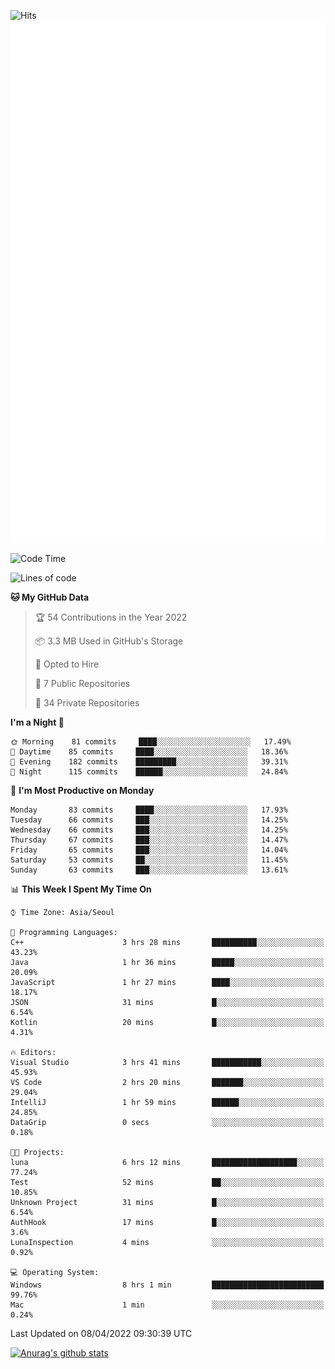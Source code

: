 ![Hits](https://hits.seeyoufarm.com/api/count/incr/badge.svg?url=https%3A%2F%2Fgithub.com%2Fkokose1234&count_bg=%2379C83D&title_bg=%23555555&icon=apple.svg&icon_color=%23E7E7E7&title=hits&edge_flat=false)
<br/>
![Metrics](https://github.com/kokose1234/kokose1234/blob/main/github-metrics.svg)

<!--START_SECTION:waka-->
![Code Time](http://img.shields.io/badge/Code%20Time-620%20hrs%204%20mins-blue)

![Lines of code](https://img.shields.io/badge/From%20Hello%20World%20I%27ve%20Written-2%20Million%20lines%20of%20code-blue)

**🐱 My GitHub Data** 

> 🏆 54 Contributions in the Year 2022
 > 
> 📦 3.3 MB Used in GitHub's Storage 
 > 
> 💼 Opted to Hire
 > 
> 📜 7 Public Repositories 
 > 
> 🔑 34 Private Repositories  
 > 
**I'm a Night 🦉** 

```text
🌞 Morning    81 commits     ████░░░░░░░░░░░░░░░░░░░░░   17.49% 
🌆 Daytime    85 commits     ████░░░░░░░░░░░░░░░░░░░░░   18.36% 
🌃 Evening    182 commits    █████████░░░░░░░░░░░░░░░░   39.31% 
🌙 Night      115 commits    ██████░░░░░░░░░░░░░░░░░░░   24.84%

```
📅 **I'm Most Productive on Monday** 

```text
Monday       83 commits     ████░░░░░░░░░░░░░░░░░░░░░   17.93% 
Tuesday      66 commits     ███░░░░░░░░░░░░░░░░░░░░░░   14.25% 
Wednesday    66 commits     ███░░░░░░░░░░░░░░░░░░░░░░   14.25% 
Thursday     67 commits     ███░░░░░░░░░░░░░░░░░░░░░░   14.47% 
Friday       65 commits     ███░░░░░░░░░░░░░░░░░░░░░░   14.04% 
Saturday     53 commits     ██░░░░░░░░░░░░░░░░░░░░░░░   11.45% 
Sunday       63 commits     ███░░░░░░░░░░░░░░░░░░░░░░   13.61%

```


📊 **This Week I Spent My Time On** 

```text
⌚︎ Time Zone: Asia/Seoul

💬 Programming Languages: 
C++                      3 hrs 28 mins       ██████████░░░░░░░░░░░░░░░   43.23% 
Java                     1 hr 36 mins        █████░░░░░░░░░░░░░░░░░░░░   20.09% 
JavaScript               1 hr 27 mins        ████░░░░░░░░░░░░░░░░░░░░░   18.17% 
JSON                     31 mins             █░░░░░░░░░░░░░░░░░░░░░░░░   6.54% 
Kotlin                   20 mins             █░░░░░░░░░░░░░░░░░░░░░░░░   4.31%

🔥 Editors: 
Visual Studio            3 hrs 41 mins       ███████████░░░░░░░░░░░░░░   45.93% 
VS Code                  2 hrs 20 mins       ███████░░░░░░░░░░░░░░░░░░   29.04% 
IntelliJ                 1 hr 59 mins        ██████░░░░░░░░░░░░░░░░░░░   24.85% 
DataGrip                 0 secs              ░░░░░░░░░░░░░░░░░░░░░░░░░   0.18%

🐱‍💻 Projects: 
luna                     6 hrs 12 mins       ███████████████████░░░░░░   77.24% 
Test                     52 mins             ██░░░░░░░░░░░░░░░░░░░░░░░   10.85% 
Unknown Project          31 mins             █░░░░░░░░░░░░░░░░░░░░░░░░   6.54% 
AuthHook                 17 mins             █░░░░░░░░░░░░░░░░░░░░░░░░   3.6% 
LunaInspection           4 mins              ░░░░░░░░░░░░░░░░░░░░░░░░░   0.92%

💻 Operating System: 
Windows                  8 hrs 1 min         █████████████████████████   99.76% 
Mac                      1 min               ░░░░░░░░░░░░░░░░░░░░░░░░░   0.24%

```


 Last Updated on 08/04/2022 09:30:39 UTC
<!--END_SECTION:waka-->

[![Anurag's github stats](https://github-readme-stats.vercel.app/api?username=kokose1234&theme=dracula)](https://github.com/anuraghazra/github-readme-stats)



	
